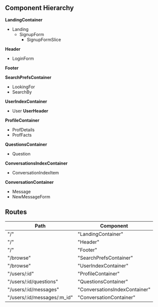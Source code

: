 ## Component Hierarchy

**LandingContainer**
 - Landing
   + SignupForm
     - SignupFormSlice

**Header**
  - LoginForm
   
**Footer**

**SearchPrefsContainer**
 - LookingFor
 - SearchBy

**UserIndexContainer**
 - User
**UserHeader**

**ProfileContainer**
 - ProfDetails
 - ProfFacts

**QuestionsContainer**
 - Question

**ConversationsIndexContainer**
 - ConversationIndexItem

**ConversationContainer**
 - Message
 - NewMessageForm

## Routes
|Path   | Component   |
|-------|-------------|
| "/" | "LandingContainer" |
| "/" | "Header" |
| "/" | "Footer" |
| "/browse" | "SearchPrefsContainer" |
| "/browse" | "UserIndexContainer" |
| "/users/:id" | "ProfileContainer" |
| "/users/:id/questions" | "QuestionsContainer" |
| "/users/:id/messages" | "ConversationsIndexContainer" |
| "/users/:id/messages/:m_id" | "ConversationContainer" |
